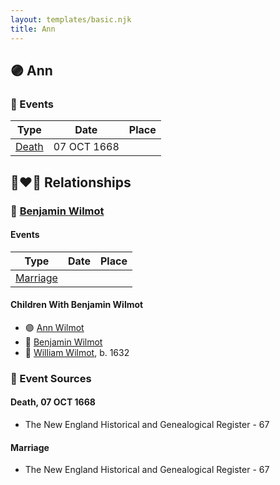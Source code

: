 ```yaml
---
layout: templates/basic.njk
title: Ann
---
```

## 🟣 Ann

### 📆 Events

Type | Date | Place
------ | ------ | ------
[Death](#event-event-3) | 07 OCT 1668 |

## 👩‍❤️‍👨 Relationships

### 🔵 [Benjamin Wilmot](/people/6/61915340)

#### Events

Type | Date | Place
------ | ------ | ------
[Marriage](#event-family-0-event-0) |  |
#### Children With Benjamin Wilmot
* 🟣 [Ann Wilmot](/people/5/51633864)
* 🔵 [Benjamin Wilmot](/people/4/47740032)
* 🔵 [William Wilmot](/people/4/47205976), b. 1632
### 📰 Event Sources

#### <a id="event-event-3"></a> Death, 07 OCT 1668
* The New England Historical and Genealogical Register  - 67
#### <a id="event-family-0-event-0"></a> Marriage
* The New England Historical and Genealogical Register  - 67
